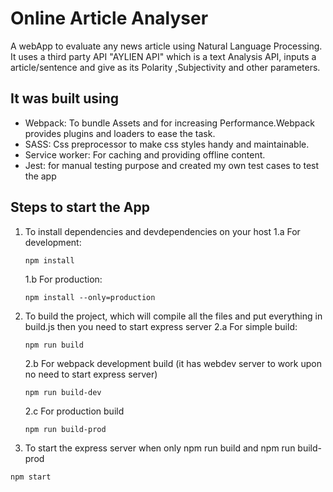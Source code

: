 # Online Article Analyser

A webApp to evaluate any news article using Natural Language Processing. It uses a third party API "AYLIEN API" which is a text Analysis API, inputs a article/sentence and give as its Polarity ,Subjectivity and other parameters.

## It was built using
- Webpack: To bundle Assets and for increasing Performance.Webpack provides plugins and loaders to ease the task.
- SASS: Css preprocessor to make css styles handy and maintainable.
- Service worker: For caching and providing offline content.
- Jest: for manual testing purpose and created my own test cases to test the app


## Steps to start the App
1. To install dependencies and devdependencies on your host
     1.a For development:
     ```
     npm install
     ```
     1.b For production:
     ```
     npm install --only=production
     ```

2. To build the project, which will compile all the files and put everything in build.js then you need to start express server
     2.a For simple build:
     ```
     npm run build
     ```
     2.b For webpack development build (it has webdev server to work upon no need to start express server)
     ```
     npm run build-dev
     ```
     2.c For production build 
     ```
     npm run build-prod
     ```
4. To start the express server when only npm run build and npm run build-prod
```
npm start
```

 


